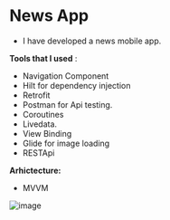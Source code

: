 # News App

- I have developed a news mobile app.

**Tools that I used** :

- Navigation Component
- Hilt for dependency injection
- Retrofit 
- Postman for Api testing.
- Coroutines 
- Livedata.
- View Binding
- Glide for image loading
- RESTApi


**Arhictecture:**

- MVVM

![image](https://user-images.githubusercontent.com/64928807/218336745-d142b8ad-401e-4e0c-9f33-159276712ad8.png)

